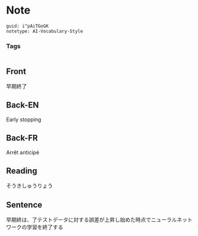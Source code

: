 # Note
```
guid: i^pAiTGoGK
notetype: AI-Vocabulary-Style
```

### Tags
```
```

## Front
早期終了

## Back-EN
Early stopping

## Back-FR
Arrêt anticipé

## Reading
そうきしゅうりょう

## Sentence
早期終は、了テストデータに対する誤差が上昇し始めた時点でニューラルネットワークの学習を終了する
